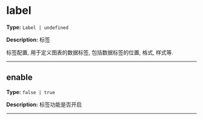 # label

**Type:** `Label | undefined`

**Description:**
标签
  
  标签配置, 用于定义图表的数据标签, 包括数据标签的位置, 格式, 样式等.

---


## enable

**Type:** `false | true`

**Description:**
标签功能是否开启

---


